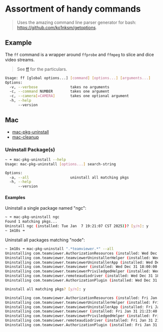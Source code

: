 # Assortment of handy commands

> Uses the amazing command line parser generator for bash: <https://github.com/ko1nksm/getoptions>.

## Example

The `ff` command is a wrapper around `ffprobe` and `ffmpeg` to slice and dice video streams.

> See [ff](ff) for the particulars.

```bash
Usage: ff [global options...] [command] [options...] [arguments...]
Options:
  -v, --verbose               takes no arguments
  -c, --command NUMBER        takes one argument
  -c, --camera[=CAMERA]       takes one optional argument
  -h, --help
      --version
```

## Mac

- [mac-pkg-uninstall](#uninstall-packages)
- [mac-cleanup](mac-cleanup)

### Uninstall Package(s)

```bash
~ ➜ mac-pkg-uninstall --help
Usage: mac-pkg-uninstall [options...] search-string

Options:
  -a, --all                   uninstall all matching pkgs
  -h, --help
      --version
```

#### Examples

Uninstall a single package named "ngc":

```bash
~ ➜ mac-pkg-uninstall ngc
Found 1 matching pkgs...
Uninstall ngc (installed: Tue Jan  7 19:21:07 CST 2025)}? [y/n]: y
~ 1m18s ➜
```

Uninstall all packages matching "node":

```bash
~ 1m18s ➜ mac-pkg-uninstall ".*teamviewer.*" --all
Uninstalling com.teamviewer.AuthorizationResources (installed: Wed Dec 31 18:00:00 CST 1969
Uninstalling com.teamviewer.teamviewerUninstallerHelper (installed: Wed Dec 31 18:00:00 CST 1969
Uninstalling com.teamviewer.teamviewerUninstallerApp (installed: Wed Dec 31 18:00:00 CST 1969
Uninstalling com.teamviewer.teamviewer (installed: Wed Dec 31 18:00:00 CST 1969
Uninstalling com.teamviewer.teamviewerPriviledgedHelper (installed: Wed Dec 31 18:00:00 CST 1969
Uninstalling com.teamviewer.remoteaudiodriver (installed: Wed Dec 31 18:00:00 CST 1969
Uninstalling com.teamviewer.AuthorizationPlugin (installed: Wed Dec 31 18:00:00 CST 1969

Uninstall all matching pkgs? [y/n]: y

Uninstalling com.teamviewer.AuthorizationResources (installed: Fri Jan 31 21:23:40 CST 2025
Uninstalling com.teamviewer.teamviewerUninstallerHelper (installed: Fri Jan 31 21:23:40 CST 2025
Uninstalling com.teamviewer.teamviewerUninstallerApp (installed: Fri Jan 31 21:23:40 CST 2025
Uninstalling com.teamviewer.teamviewer (installed: Fri Jan 31 21:23:40 CST 2025
Uninstalling com.teamviewer.teamviewerPriviledgedHelper (installed: Fri Jan 31 21:23:40 CST 2025
Uninstalling com.teamviewer.remoteaudiodriver (installed: Fri Jan 31 21:23:40 CST 2025
Uninstalling com.teamviewer.AuthorizationPlugin (installed: Fri Jan 31 21:23:40 CST 2025
```
